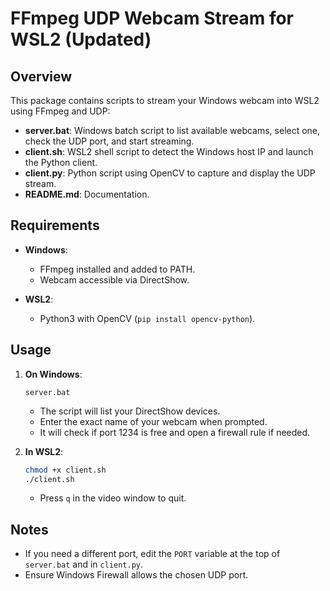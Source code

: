 # FFmpeg UDP Webcam Stream for WSL2 (Updated)

## Overview

This package contains scripts to stream your Windows webcam into WSL2 using FFmpeg and UDP:

- **server.bat**: Windows batch script to list available webcams, select one, check the UDP port, and start streaming.
- **client.sh**: WSL2 shell script to detect the Windows host IP and launch the Python client.
- **client.py**: Python script using OpenCV to capture and display the UDP stream.
- **README.md**: Documentation.

## Requirements

- **Windows**:
  - FFmpeg installed and added to PATH.
  - Webcam accessible via DirectShow.

- **WSL2**:
  - Python3 with OpenCV (`pip install opencv-python`).

## Usage

1. **On Windows**:
   ```batch
   server.bat
   ```
   - The script will list your DirectShow devices.
   - Enter the exact name of your webcam when prompted.
   - It will check if port 1234 is free and open a firewall rule if needed.

2. **In WSL2**:
   ```bash
   chmod +x client.sh
   ./client.sh
   ```
   - Press `q` in the video window to quit.

## Notes

- If you need a different port, edit the `PORT` variable at the top of `server.bat` and in `client.py`.
- Ensure Windows Firewall allows the chosen UDP port.
